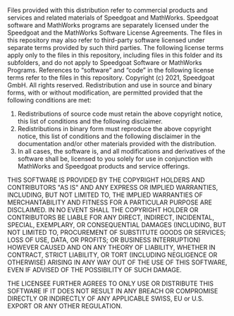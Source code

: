 Files provided with this distribution refer to commercial products and services and related materials of Speedgoat and MathWorks. Speedgoat software and MathWorks programs are separately licensed under the Speedgoat and the MathWorks Software License Agreements. The files in this repository may also refer to third-party software licensed under separate terms provided by such third parties.
The following license terms apply only to the files in this repository, including files in this folder and its subfolders, and do not apply to Speedgoat Software or MathWorks Programs. References to “software” and “code” in the following license terms refer to the files in this repository.
Copyright (c) 2021, Speedgoat GmbH. All rights reserved. Redistribution and use in source and binary forms, with or without modification, are permitted provided that the following conditions are met:

1. Redistributions of source code must retain the above copyright notice, this list of conditions and the following disclaimer.
2. Redistributions in binary form must reproduce the above copyright notice, this list of conditions and the following disclaimer in the documentation and/or other materials provided with the distribution.
3. In all cases, the software is, and all modifications and derivatives of the software shall be, licensed to you solely for use in conjunction with MathWorks and Speedgoat products and service offerings. 

THIS SOFTWARE IS PROVIDED BY THE COPYRIGHT HOLDERS AND CONTRIBUTORS "AS IS" AND ANY EXPRESS OR IMPLIED WARRANTIES, INCLUDING, BUT NOT LIMITED TO, THE IMPLIED WARRANTIES OF MERCHANTABILITY AND FITNESS FOR A PARTICULAR PURPOSE ARE DISCLAIMED. IN NO EVENT SHALL THE COPYRIGHT HOLDER OR CONTRIBUTORS BE LIABLE FOR ANY DIRECT, INDIRECT, INCIDENTAL, SPECIAL, EXEMPLARY, OR CONSEQUENTIAL DAMAGES (INCLUDING, BUT NOT LIMITED TO, PROCUREMENT OF SUBSTITUTE GOODS OR SERVICES; LOSS OF USE, DATA, OR PROFITS; OR BUSINESS INTERRUPTION) HOWEVER CAUSED AND ON ANY THEORY OF LIABILITY, WHETHER IN CONTRACT, STRICT LIABILITY, OR TORT (INCLUDING NEGLIGENCE OR OTHERWISE) ARISING IN ANY WAY OUT OF THE USE OF THIS SOFTWARE, EVEN IF ADVISED OF THE POSSIBILITY OF SUCH DAMAGE.

THE LICENSEE FURTHER AGREES TO ONLY USE OR DISTRIBUTE THIS SOFTWARE IF IT DOES NOT RESULT IN ANY BREACH OR COMPROMISE DIRECTLY OR INDIRECTLY OF ANY APPLICABLE SWISS, EU or U.S. EXPORT OR ANY OTHER REGULATION.


